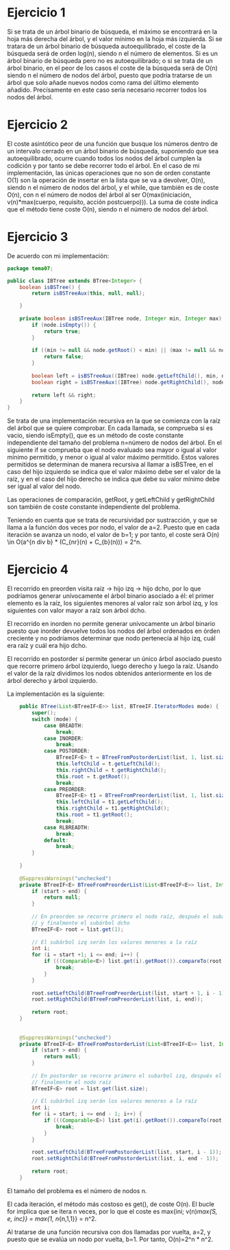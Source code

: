 # Ejercicio 1
Si se trata de un árbol binario de búsqueda, el máximo se encontrará en la hoja más derecha del árbol, y el valor mínimo en la hoja más izquierda. Si se tratara de un árbol binario de búsqueda autoequilibrado, el coste de la búsqueda será de orden log(n), siendo n el número de elementos. Si es un árbol binario de búsqueda pero no es autoequilibrado; o si se trata de un árbol binario, en el peor de los casos el coste de la búsqueda será de O(n) siendo n el número de nodos del árbol, puesto que podría tratarse de un árbol que solo añade nuevos nodos como rama del último elemento añadido. Precísamente en este caso sería necesario recorrer todos los nodos del árbol.

# Ejercicio 2
El coste asintótico peor de una función que busque los números dentro de un intervalo cerrado en un árbol binario de búsqueda, suponiendo que sea autoequilibrado, ocurre cuando todos los nodos del árbol cumplen la codición y por tanto se debe recorrer todo el árbol. En el caso de mi implementación, las únicas operaciones que no son de orden constante O(1) son la operación de insertar en la lista que se va a devolver, O(n), siendo n el número de nodos del árbol, y el while, que también es de coste O(n), con n el número de nodos del árbol al ser O(max(iniciación, v(n)*max(cuerpo, requisito, acción postcuerpo))). La suma de coste indica que el método tiene coste O(n), siendo n el número de nodos del árbol.

# Ejercicio 3
De acuerdo con mi implementación:
```java
package tema07;

public class IBTree extends BTree<Integer> {
	boolean isBSTree() {
		return isBSTreeAux(this, null, null);

	}
	
	private boolean isBSTreeAux(IBTree node, Integer min, Integer max) {
		if (node.isEmpty()) {
			return true;
		}
		
		if ((min != null && node.getRoot() < min) || (max != null && node.getRoot() > max)) {
			return false;
		}
		
		boolean left = isBSTreeAux((IBTree) node.getLeftChild(), min, node.getRoot());
		boolean right = isBSTreeAux((IBTree) node.getRightChild(), node.getRoot(), max);
		
		return left && right;
	}
}
```
Se trata de una implementación recursiva en la que se comienza con la raíz del árbol que se quiere comprobar. En cada llamada, se comprueba si es vacio, siendo isEmpty(), que es un método de coste constante independiente del tamaño del problema n=número de nodos del árbol.
En el siguiente if se comprueba que el nodo evaluado sea mayor o igual al valor mínimo permitido, y menor o igual al valor máximo permitido. Estos valores permitidos se determinan de manera recursiva al llamar a isBSTree, en el caso del hijo izquierdo se indica que el valor máximo debe ser el valor de la raíz, y en el caso del hijo derecho se indica que debe su valor mínimo debe ser igual al valor del nodo.

Las operaciones de comparación, getRoot, y getLeftChild y getRightChild son también de coste constante independiente del problema.

Teniendo en cuenta que se trata de recursividad por sustracción, y que se llama a la función dos veces por nodo, el valor de a=2. Puesto que en cada iteración se avanza un nodo, el valor de b=1; y por tanto, el coste será O(n) \in O(a^{n div b} * (C_{nr}(n) + C_{b}(n))) = 2^n.

# Ejercicio 4
El recorrido en preorden visita raíz -> hijo izq -> hijo dcho, por lo que podríamos generar unívocamente el árbol binario asociado a él: el primer elemento es la raíz, los siguientes menores al valor raíz son árbol izq, y los siguientes con valor mayor a raíz son árbol dcho. 

El recorrido en inorden no permite generar unívocamente un árbol binario puesto que inorder devuelve todos los nodos del árbol ordenados en órden creciente y no podríamos determinar que nodo pertenecía al hijo izq, cuál era raíz y cuál era hijo dcho.

El recorrido en postorder sí permite generar un único árbol asociado puesto que recorre primero árbol izquierdo, luego derecho y luego la raíz. Usando el valor de la raíz dividimos los nodos obtenidos anteriormente en los de árbol derecho y árbol izquierdo.

La implementación es la siguiente:
```java
	public BTree(List<BTreeIF<E>> list, BTreeIF.IteratorModes mode) {
		super();
		switch (mode) {
			case BREADTH:
				break;
			case INORDER:
				break;
			case POSTORDER:
				BTreeIF<E> t = BTreeFromPostorderList(list, 1, list.size);
				this.leftChild = t.getLeftChild();
				this.rightChild = t.getRightChild();
				this.root = t.getRoot();
				break;
			case PREORDER:
				BTreeIF<E> t1 = BTreeFromPreorderList(list, 1, list.size);
				this.leftChild = t1.getLeftChild();
				this.rightChild = t1.getRightChild();
				this.root = t1.getRoot();
				break;
			case RLBREADTH:
				break;
			default:
				break;
		}
		
	}
	
	@SuppressWarnings("unchecked")
	private BTreeIF<E> BTreeFromPreorderList(List<BTreeIF<E>> list, Integer start, Integer end) {
		if (start > end) {
			return null;
		}
		
		// En preorden se recorre primero el nodo raíz, después el subarbol izq 
		// y finalmente el subárbol dcho
		BTreeIF<E> root = list.get(1);
		
		// El subárbol izq serán los valores menores a la raíz
		int i;
		for (i = start +1; i <= end; i++) {
			if (((Comparable<E>) list.get(i).getRoot()).compareTo(root.getRoot()) > 0) {
				break;
			}
		}
		
		root.setLeftChild(BTreeFromPreorderList(list, start + 1, i - 1));
		root.setRightChild(BTreeFromPreorderList(list, i, end));
		
		return root;
	}
	
	
	@SuppressWarnings("unchecked")
	private BTreeIF<E> BTreeFromPostorderList(List<BTreeIF<E>> list, Integer start, Integer end) {
		if (start > end) {
			return null;
		}
		
		// En postorder se recorre primero el subarbol izq, después el dcho y
		// finalmente el nodo raíz
		BTreeIF<E> root = list.get(list.size);
		
		// El subárbol izq serán los valores menores a la raíz
		int i;
		for (i = start; i <= end - 1; i++) {
			if (((Comparable<E>) list.get(i).getRoot()).compareTo(root.getRoot()) > 0) {
				break;
			}
		}
		
		root.setLeftChild(BTreeFromPostorderList(list, start, i - 1));
		root.setRightChild(BTreeFromPostorderList(list, i, end - 1));
		
		return root;
	}
```
El tamaño del problema es el número de nodos n.

El cada iteración, el método más costoso es get(), de coste O(n). El bucle for implica que se itera n veces, por lo que el coste es max{ini; v(n)*max{S, e, inc}} = max{1, n*{n,1,1}} = n^2.

Al tratarse de una función recursiva con dos llamadas por vuelta, a=2, y puesto que se evalúa un nodo por vuelta, b=1. Por tanto, O(n)=2^n * n^2.


